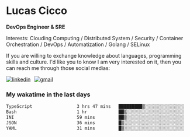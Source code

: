 # Lucas Cicco

**DevOps Engineer & SRE**

Interests: Clouding Computing / Distributed System / Security / Container Orchestration / DevOps / Automatization / Golang / SELinux

If you are willing to exchange knowledge about languages, programming skills and culture. I'd like you to know I am very interested on it, then you can reach me through those social medias:

<div style="display: flex; align-items: center; gap: 10px;">
  <a href="https://www.linkedin.com/in/lucas-vitor-de-cicco" target="_blank">
    <img
      src="https://img.shields.io/badge/-LinkedIn-%230077B5?style=for-the-badge&logo=linkedin&logoColor=white"
      alt="linkedin"
      target="_blank" 
    />
  </a>
  <a href="mailto:lucasvitorx1@gmail.com">
      <img
        src="https://img.shields.io/badge/-Gmail-%23333?style=for-the-badge&logo=gmail&logoColor=white"
        alt="gmail"
        target="_blank"
      />
  </a>
</div>

### My wakatime in the last days

<!--START_SECTION:waka-->

```txt
TypeScript                 3 hrs 47 mins   █████████▒░░░░░░░░░░░░░░░   36.77 %
Bash                       1 hr            ██▒░░░░░░░░░░░░░░░░░░░░░░   09.80 %
INI                        59 mins         ██▒░░░░░░░░░░░░░░░░░░░░░░   09.64 %
JSON                       36 mins         █▒░░░░░░░░░░░░░░░░░░░░░░░   05.90 %
YAML                       31 mins         █▒░░░░░░░░░░░░░░░░░░░░░░░   05.02 %
```

<!--END_SECTION:waka-->

